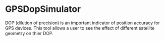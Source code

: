 # GPSDopSimulator
DOP (dilution of precision) is an important indicator of position accuracy for GPS devices. This tool allows a user to see the effect of different satellite geometry on thier DOP.
